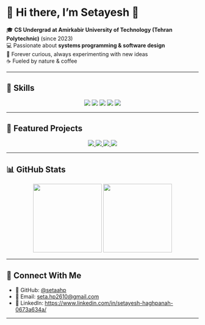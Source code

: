 #  🐳 Hi there, I’m Setayesh 🐳  

🎓 **CS Undergrad at Amirkabir University of Technology (Tehran Polytechnic)** (since 2023)  
💻 Passionate about **systems programming & software design**  
🌱 Forever curious, always experimenting with new ideas  
☕ Fueled by nature & coffee  

---

## 🧩 Skills  

<p align="center">
  <img src="https://img.shields.io/badge/-C-FFD1DC?style=for-the-badge&logo=c&logoColor=black"/>
  <img src="https://img.shields.io/badge/-C++-C1E1C1?style=for-the-badge&logo=c%2B%2B&logoColor=black"/>
  <img src="https://img.shields.io/badge/-Python-AEC6CF?style=for-the-badge&logo=python&logoColor=white"/>
  <img src="https://img.shields.io/badge/-HTML5-FFFACD?style=for-the-badge&logo=html5&logoColor=black"/>
  <img src="https://img.shields.io/badge/-CSS3-F4C2C2?style=for-the-badge&logo=css3&logoColor=black"/>
</p>  

---

## 🌈 Featured Projects  

<p align="center">
  <a href="https://github.com/setaahp/xv6-projectt">
    <img src="https://img.shields.io/badge/🐧%20xv6%20Phase%201-FFD1DC?style=for-the-badge&logo=linux&logoColor=black"/>
  </a>
  <a href="https://github.com/setaahp/xv6-phase2">
    <img src="https://img.shields.io/badge/🐧%20xv6%20Phase%202-C1E1C1?style=for-the-badge&logo=linux&logoColor=black"/>
  </a>
  <a href="https://github.com/setaahp/tweeter-basic-simulation">
    <img src="https://img.shields.io/badge/🐦%20Twitter%20Simulation-AEC6CF?style=for-the-badge&logo=twitter&logoColor=white"/>
  </a>
  <a href="https://github.com/setaahp/To-Do-List">
    <img src="https://img.shields.io/badge/✅%20ToDo%20List%20(Web)-FFFACD?style=for-the-badge&logo=todoist&logoColor=black"/>
  </a>
</p>  

---

## 📊 GitHub Stats  

<p align="center">
  <img src="https://github-readme-stats.vercel.app/api?username=setaahp&show_icons=true&theme=tokyonight&title_color=FFB6C1&icon_color=FFB6C1&text_color=FFE4E1&bg_color=1A1B27" height="180"/>
  <img src="https://github-readme-stats.vercel.app/api/top-langs/?username=setaahp&layout=compact&theme=tokyonight&title_color=FFD1DC&text_color=FFE4E1&bg_color=1A1B27" height="180"/>
</p>  

---

## 🌸 Connect With Me  

- 🐙 GitHub: [@setaahp](https://github.com/setaahp)  
- 💌 Email: seta.hp2610@gmail.com
- 🔗 LinkedIn: https://www.linkedin.com/in/setayesh-haghpanah-0673a634a/

---

